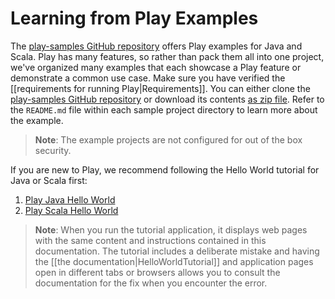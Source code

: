 <!--- Copyright (C) from 2022 The Play Framework Contributors <https://github.com/playframework>, 2011-2021 Lightbend Inc. <https://www.lightbend.com> -->

# Learning from Play Examples

The [play-samples GitHub repository](https://github.com/playframework/play-samples) offers Play examples for Java and Scala. Play has many features, so rather than pack them all into one project, we've organized many examples that each showcase a Play feature or demonstrate a common use case. Make sure you have verified the [[requirements for running Play|Requirements]]. You can either clone the [play-samples GitHub repository](https://github.com/playframework/play-samples) or download its contents [as zip file](https://github.com/playframework/play-samples/archive/refs/heads/2.9.x.zip). Refer to the `README.md` file within each sample project directory to learn more about the example.

> **Note**: The example projects are not configured for out of the box security.

If you are new to Play, we recommend following the Hello World tutorial for Java or Scala first:

1. [Play Java Hello World](https://github.com/playframework/play-samples/tree/2.9.x/play-java-hello-world-tutorial)
2. [Play Scala Hello World](https://github.com/playframework/play-samples/tree/2.9.x/play-scala-hello-world-tutorial)

> **Note**: When you run the tutorial application, it displays web pages with the same content and instructions contained in this documentation. The tutorial includes a deliberate mistake and having the [[the documentation|HelloWorldTutorial]] and application pages open in different tabs or browsers allows you to consult the documentation for the fix when you encounter the error. 
